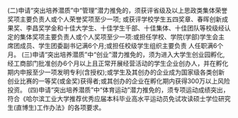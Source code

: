(二)申请“突出培养潜质”中“管理”潜力推免的，须获评省级及以上思政类集体荣誉奖项主要负责人或个人荣誉奖项至少一项;
或获评学校学生五四奖章、春晖创新成果奖、李昌奖学金和十佳大学生、十佳学生千部、十佳集体、十佳团队等校级经认定的集体奖项主要负责人或个人奖项至少一项:或担任学校、学院(学部)学生会主席团成员、学生团委副书记满6个月;或担任校级学生组织主要负责
人任职满6个月。
(三)申请“突出培养潜质”中“创业”潜力推免的，须为进入大学生创业园孵化,经工商部门批准创办6个月以上且正常开展经营活动的学生企业创办人，并在孵化期内申报至少一项发明专利(含授权);或学生及其创办的企业成为国家级各类创新创业比赛的一等奖(或金奖)获得者;或其创办的企业在孵化期内获得300万以上风险
投资。
(四)申请“突出培养潜质”中“体育运动”潜力推免的，须专项运动成绩突出，符合《哈尔滨工业大学推荐优秀应届本科毕业高水平运动员免试攻读硕士学位研究生(直博生)工作办法》的各项要求。
